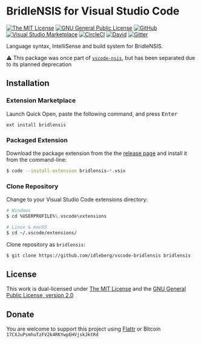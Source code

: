 # BridleNSIS for Visual Studio Code

[![The MIT License](https://flat.badgen.net/badge/license/MIT/orange)](http://opensource.org/licenses/MIT)
[![GNU General Public License](https://flat.badgen.net/badge/license/GPL%20v2/orange)](http://www.gnu.org/licenses/gpl-2.0.html)
[![GitHub](https://flat.badgen.net/github/release/idleberg/vscode-bridlensis)](https://github.com/idleberg/vscode-bridlensis/releases)
[![Visual Studio Marketplace](https://vsmarketplacebadge.apphb.com/installs-short/idleberg.bridlensis.svg?style=flat-square)](https://marketplace.visualstudio.com/items?itemName=idleberg.bridlensis)
[![CircleCI](https://flat.badgen.net/circleci/github/idleberg/vscode-bridlensis)](https://circleci.com/gh/idleberg/vscode-bridlensis)
[![David](https://flat.badgen.net/david/dep/idleberg/vscode-bridlensis)](https://david-dm.org/idleberg/vscode-bridlensis)
[![Gitter](https://flat.badgen.net/badge/chat/on%20gitter/ff69b4)](https://gitter.im/NSIS-Dev/vscode)

Language syntax, IntelliSense and build system for BridleNSIS.

⚠️ This package was once part of [`vscode-nsis`](https://github.com/idleberg/vscode-nsis), but has been separated due to its planned deprecation

## Installation

### Extension Marketplace

Launch Quick Open, paste the following command, and press <kbd>Enter</kbd>

`ext install bridlensis`

### Packaged Extension

Download the package extension from the the [release page](https://github.com/idleberg/vscode-bridlensis/releases) and install it from the command-line:

```bash
$ code --install-extension bridlensis-*.vsix
```

### Clone Repository

Change to your Visual Studio Code extensions directory:

```bash
# Windows
$ cd %USERPROFILE%\.vscode\extensions

# Linux & macOS
$ cd ~/.vscode/extensions/
```

Clone repository as `bridlensis`:

```bash
$ git clone https://github.com/idleberg/vscode-bridlensis bridlensis
```

## License

This work is dual-licensed under [The MIT License](https://opensource.org/licenses/MIT) and the [GNU General Public License, version 2.0](https://opensource.org/licenses/GPL-2.0)

## Donate

You are welcome to support this project using [Flattr](https://flattr.com/submit/auto?user_id=idleberg&url=https://github.com/idleberg/vscode-bridlensis) or Bitcoin `17CXJuPsmhuTzFV2k4RKYwpEHVjskJktRd`
